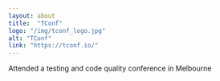 ```yaml
---
layout: about
title:  "TConf"
logo: "/img/tconf_logo.jpg"
alt: "TConf"
link: "https://tconf.io/"
---
```


Attended a testing and code quality conference in Melbourne
